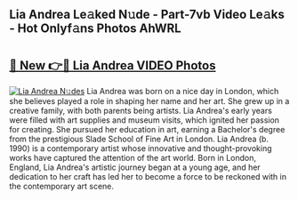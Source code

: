 ## Lia Andrea Le𝚊ked N𝚞de - Part-7vb Video Le𝚊ks - Hot Onlyf𝚊ns Photos AhWRL

# <h2><a href="http://ab61501.deff.icu/?id=Lia+Andrea">🔗 New 👉🔴 Lia Andrea VIDEO Photos</a></h2>

[![Lia Andrea N𝚞des](https://i.imgur.com/rIISA9y.gif)](http://ab61501.deff.icu/?id=Lia+Andrea)
Lia Andrea was born on a nice day in London, which she believes played a role in shaping her name and her art. She grew up in a creative family, with both parents being artists. Lia Andrea's early years were filled with art supplies and museum visits, which ignited her passion for creating. She pursued her education in art, earning a Bachelor's degree from the prestigious Slade School of Fine Art in London. Lia Andrea (b. 1990) is a contemporary artist whose innovative and thought-provoking works have captured the attention of the art world. Born in London, England, Lia Andrea's artistic journey began at a young age, and her dedication to her craft has led her to become a force to be reckoned with in the contemporary art scene.
